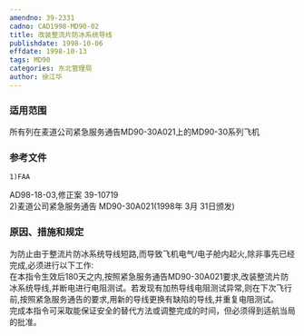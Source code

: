 ```yaml
---
amendno: 39-2331  
cadno: CAD1998-MD90-02  
title: 改装整流片防冰系统导线  
publishdate: 1998-10-06  
effdate: 1998-10-13  
tags: MD90  
categories: 东北管理局  
author: 徐江华  
---
```

  
### 适用范围  
所有列在麦道公司紧急服务通告MD90-30A021上的MD90-30系列飞机  
  
<!--more-->  
### 参考文件  
    1)FAA  
AD98-18-03,修正案 39-10719  
    2)麦道公司紧急服务通告 MD90-30A021(1998年 3月 31日颁发)  
  
### 原因、措施和规定  
为防止由于整流片防冰系统导线短路,而导致飞机电气/电子舱内起火,除非事先已经完成,必须进行以下工作:  
    在本指令生效后180天之内,按照紧急服务通告MD90-30A021要求,改装整流片防冰系统导线,并断电进行电阻测试。若发现有加热导线电阻测试异常,则在下次飞行前,按照紧急服务通告的要求,用新的导线更换有缺陷的导线,并重复电阻测试。  
    完成本指令可采取能保证安全的替代方法或调整完成的时间，但必须得到适航当局的批准。  
